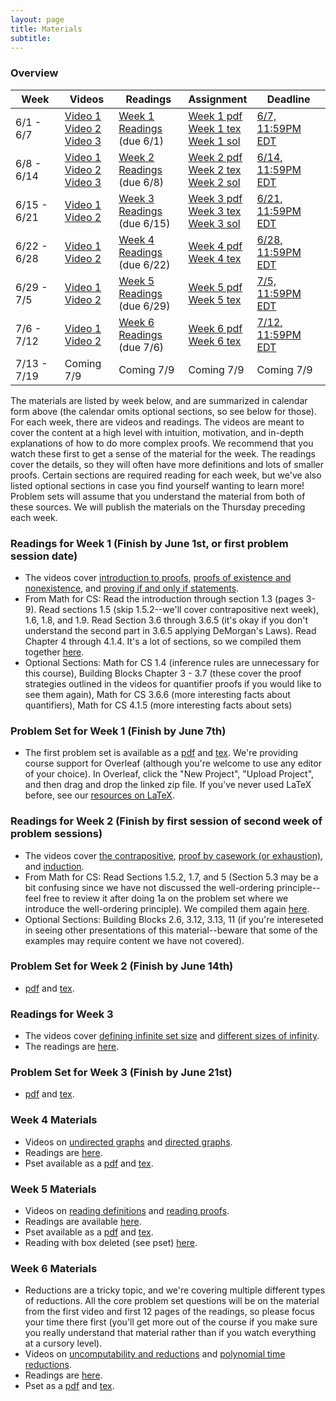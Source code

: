 ```yaml
---
layout: page
title: Materials
subtitle:
---
```


### Overview

<table class="table">
  <thead>
    <tr>
      <th>Week</th>
      <th>Videos</th>
      <th>Readings</th>
      <th>Assignment</th>
      <th>Deadline</th>
    </tr>
  </thead>
  <tbody>
    <tr>
      <td>6/1 - 6/7</td>
      <td>
        <a href="https://youtu.be/fMDiUny5cFc">Video 1</a><br>
        <a href="https://youtu.be/JRrtW-K5j24">Video 2</a><br>
        <a href="https://youtu.be/sLtvZaw8LTo">Video 3</a><br>
      </td>
      <td>
        <a href="/theoryprep/assets/Week_1_Readings.pdf">Week 1 Readings</a><br>(due 6/1)
      </td>
      <td>
        <a href="/theoryprep/assets/Week_1_pset.pdf">Week 1 pdf</a><br>
        <a href="/theoryprep/assets/Week_1_tex.zip">Week 1 tex</a><br>
        <a href="/theoryprep/assets/Week_1_Solutions.pdf">Week 1 sol</a>
      </td>
      <td><a href="https://www.gradescope.com/courses/135904/assignments/521658">6/7, 11:59PM EDT</a></td>
    </tr>
    <tr>
      <td>6/8 - 6/14</td>
      <td>
        <a href="https://youtu.be/Eg9oMdJ00Ms">Video 1</a><br>
        <a href="https://youtu.be/X3yx5dhC6mU">Video 2</a><br>
        <a href="https://youtu.be/n1ZI_HqGAYc">Video 3</a><br>
      </td>
      <td>
        <a href="/theoryprep/assets/Week_2_Readings.pdf">Week 2 Readings</a><br>(due 6/8)
      </td>
      <td>
        <a href="/theoryprep/assets/Week_2_pset.pdf">Week 2 pdf</a><br>
        <a href="/theoryprep/assets/Week_2_tex.zip">Week 2 tex</a><br>
        <a href="/theoryprep/assets/Week_2_Solutions.pdf">Week 2 sol</a>
      </td>
      <td><a href="https://www.gradescope.com/courses/135904/assignments/526256">6/14, 11:59PM EDT</a></td>
    </tr>
    <tr>
      <td>6/15 - 6/21</td>
      <td>
        <a href="https://youtu.be/HK3zxS7uTek">Video 1</a><br>
        <a href="https://youtu.be/arz0hnOmVzQ">Video 2</a><br>
      </td>
      <td>
        <a href="/theoryprep/assets/Week_3_Readings.pdf">Week 3 Readings</a><br>(due 6/15)
      </td>
      <td>
        <a href="/theoryprep/assets/Week_3_pset.pdf">Week 3 pdf</a><br>
        <a href="/theoryprep/assets/Week_3_tex.zip">Week 3 tex</a><br>
        <a href="/theoryprep/assets/Week_3_Solutions.pdf">Week 3 sol</a>
      </td>
      <td>
        <a href="https://www.gradescope.com/courses/135904/assignments/535466/submissions">6/21, 11:59PM EDT</a>
      </td>
    </tr>
    <tr>
      <td>6/22 - 6/28</td>
      <td>
        <a href="https://youtu.be/Y1GX5Ld8vlk">Video 1</a><br>
        <a href="https://youtu.be/K9P54DQQVPk">Video 2</a><br>
      </td>
      <td>
        <a href="/theoryprep/assets/Week_4_Readings.pdf">Week 4 Readings</a><br>(due 6/22)
      </td>
      <td>
        <a href="/theoryprep/assets/Week_4_pset.pdf">Week 4 pdf</a><br>
        <a href="/theoryprep/assets/Week_4_tex.zip">Week 4 tex</a>
      </td>
      <td>
        <a href="https://www.gradescope.com/courses/135904/assignments/538311/submissions">6/28, 11:59PM EDT</a>
      </td>
    </tr>
    <tr>
      <td>6/29 - 7/5</td>
      <td>
        <a href="https://www.youtube.com/watch?v=n6J7EQJ4puY">Video 1</a><br>
        <a href="https://www.youtube.com/watch?v=RQ9D5ul-Sew">Video 2</a><br>
      </td>
      <td>
        <a href="/theoryprep/assets/Week_5_Readings.pdf">Week 5 Readings</a><br>(due 6/29)
      </td>
      <td>
        <a href="/theoryprep/assets/Week_5_pset.pdf">Week 5 pdf</a><br>
        <a href="/theoryprep/assets/Week_5_tex.zip">Week 5 tex</a>
      </td>
      <td>
        <a href="https://www.gradescope.com/courses/135904/assignments/544959/submissions">7/5, 11:59PM EDT</a>
      </td>
    </tr>
    <tr>
      <td>7/6 - 7/12</td>
      <td>
        <a href="https://youtu.be/XoPoKyusUXk">Video 1</a><br>
        <a href="https://youtu.be/y9WWMTdhcDA">Video 2</a><br>
      </td>
      <td>
        <a href="/theoryprep/assets/Week_6_Readings.pdf">Week 6 Readings</a><br>(due 7/6)
      </td>
      <td>
        <a href="/theoryprep/assets/Week_6_pset.pdf">Week 6 pdf</a><br>
        <a href="/theoryprep/assets/Week_6_tex.zip">Week 6 tex</a>
      </td>
      <td>
        <a href="https://www.gradescope.com/courses/135904/assignments/550428/submissions">7/12, 11:59PM EDT</a>
      </td>
    </tr>
    <tr>
      <td>7/13 - 7/19</td>
      <td>Coming 7/9</td>
      <td>Coming 7/9</td>
      <td>Coming 7/9</td>
      <td>Coming 7/9</td>
    </tr>
  </tbody>
</table>

The materials are listed by week below, and are summarized in calendar form above (the calendar omits optional sections, so see below for those). For each week, there are videos and readings. The videos are meant to cover the content at a high level with intuition, motivation, and  in-depth explanations of how to do more complex proofs. We recommend that you watch these first to get a sense of the material for the week. The readings cover the details, so they will often have more definitions and lots of smaller proofs. Certain sections are required reading for each week, but we've also listed optional sections in case you find yourself wanting to learn more! Problem sets will assume that you understand the material from both of these sources. We will publish the materials on the Thursday preceding each week.

### Readings for Week 1 (Finish by June 1st, or first problem session date)
 - The videos cover [introduction to proofs](https://youtu.be/fMDiUny5cFc), [proofs of existence and nonexistence](https://youtu.be/JRrtW-K5j24), and [proving if and only if statements](https://youtu.be/sLtvZaw8LTo).
 - From Math for CS: Read the introduction through section 1.3 (pages 3-9). Read sections 1.5 (skip 1.5.2--we'll cover contrapositive next week), 1.6, 1.8, and 1.9. Read Section 3.6 through 3.6.5 (it's okay if you don't understand the second part in 3.6.5 applying DeMorgan's Laws). Read Chapter 4 through 4.1.4. It's a lot of sections, so we compiled them together [here](/theoryprep/assets/Week_1_Readings.pdf).
 - Optional Sections: Math for CS 1.4 (inference rules are unnecessary for this course), Building Blocks Chapter 3 - 3.7 (these cover the proof strategies outlined in the videos for quantifier proofs if you would like to see them again), Math for CS 3.6.6 (more interesting facts about quantifiers), Math for CS 4.1.5 (more interesting facts about sets)

### Problem Set for Week 1 (Finish by June 7th)
 - The first problem set is available as a [pdf](/theoryprep/assets/Week_1_pset.pdf) and [tex](/theoryprep/assets/Week_1_tex.zip). We're providing course support for Overleaf (although you're welcome to use any editor of your choice). In Overleaf, click the "New Project", "Upload Project", and then drag and drop the linked zip file. If you've never used LaTeX before, see our [resources on LaTeX](/theoryprep/latex).

### Readings for Week 2 (Finish by first session of second week of problem sessions)
 - The videos cover [the contrapositive](https://youtu.be/Eg9oMdJ00Ms), [proof by casework (or exhaustion)](https://youtu.be/X3yx5dhC6mU), and [induction](https://youtu.be/n1ZI_HqGAYc).
 - From Math for CS: Read Sections 1.5.2, 1.7, and 5 (Section 5.3 may be a bit confusing since we have not discussed the well-ordering principle--feel free to review it after doing 1a on the problem set where we introduce the well-ordering principle). We compiled them again [here](/theoryprep/assets/Week_2_Readings.pdf).
 - Optional Sections: Building Blocks 2.6, 3.12, 3.13, 11 (if you're intereseted in seeing other presentations of this material--beware that some of the examples may require content we have not covered).

### Problem Set for Week 2 (Finish by June 14th)
 - [pdf](/theoryprep/assets/Week_2_pset.pdf) and [tex](/theoryprep/assets/Week_2_tex.zip).

### Readings for Week 3
 - The videos cover [defining infinite set size](https://youtu.be/HK3zxS7uTek) and [different sizes of infinity](https://youtu.be/arz0hnOmVzQ).
 - The readings are [here](/theoryprep/assets/Week_3_Readings.pdf).

### Problem Set for Week 3 (Finish by June 21st)
 - [pdf](/theoryprep/assets/Week_3_pset.pdf) and [tex](/theoryprep/assets/Week_3_tex.zip).

### Week 4 Materials
 - Videos on [undirected graphs](https://youtu.be/Y1GX5Ld8vlk) and [directed graphs](https://youtu.be/K9P54DQQVPk).
 - Readings are [here](/theoryprep/assets/Week_4_Readings.pdf).
 - Pset available as a [pdf](/theoryprep/assets/Week_4_pset.pdf) and [tex](/theoryprep/assets/Week_4_tex.zip).

### Week 5 Materials
 - Videos on [reading definitions](https://www.youtube.com/watch?v=n6J7EQJ4puY) and [reading proofs](https://www.youtube.com/watch?v=RQ9D5ul-Sew).
 - Readings are available [here](/theoryprep/assets/Week_5_Readings.pdf).
 - Pset available as a [pdf](/theoryprep/assets/Week_5_pset.pdf) and [tex](/theoryprep/assets/Week_5_tex.zip).
 - Reading with box deleted (see pset) [here](/theoryprep/assets/Week_5_Readings_unboxed.pdf).

### Week 6 Materials
 - Reductions are a tricky topic, and we're covering multiple different types of reductions. All the core problem set questions will be on the material from the first video and first 12 pages of the readings, so please focus your time there first (you'll get more out of the course if you make sure you really understand that material rather than if you watch everything at a cursory level).
 - Videos on [uncomputability and reductions](https://youtu.be/XoPoKyusUXk) and [polynomial time reductions](https://youtu.be/y9WWMTdhcDA).
 - Readings are [here](/theoryprep/assets/Week_6_Readings.pdf).
 - Pset as a [pdf](/theoryprep/assets/Week_6_pset.pdf) and [tex](/theoryprep/assets/Week_6_tex.zip).
